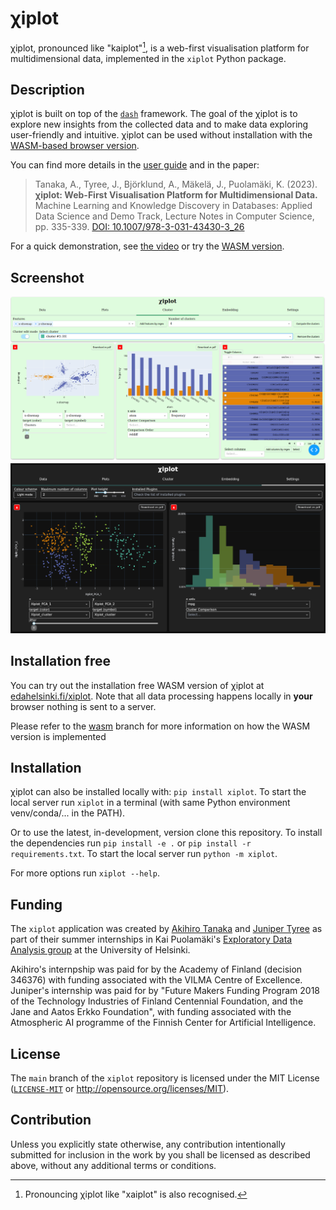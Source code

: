 # &chi;iplot

&chi;iplot, pronounced like "kaiplot"[^1], is a web-first visualisation platform for multidimensional data, implemented in the `xiplot` Python package.

[^1]: Pronouncing &chi;iplot like "xaiplot" is also recognised.

## Description

&chi;iplot is built on top of the [`dash`](https://github.com/plotly/dash) framework. The goal of the &chi;iplot is to explore new insights from the collected data and to make data exploring user-friendly and intuitive.
&chi;iplot can be used without installation with the [WASM-based browser version](https://edahelsinki.fi/xiplot).

You can find more details in the [user guide](docs/user_guide/README.md) and in the paper:

> Tanaka, A., Tyree, J., Björklund, A., Mäkelä, J., Puolamäki, K. (2023).  
> __&chi;iplot: Web-First Visualisation Platform for Multidimensional Data.__  
> Machine Learning and Knowledge Discovery in Databases: Applied Data Science and Demo Track, Lecture Notes in Computer Science, pp. 335-339. [DOI: 10.1007/978-3-031-43430-3_26](https://doi.org/10.1007/978-3-031-43430-3_26)

For a quick demonstration, see [the video](https://helsinkifi-my.sharepoint.com/:v:/g/personal/tanakaki_ad_helsinki_fi/EcIIGy0bfP5FlW-0Lr4AMEYBbKoyuo6u7px3zu_K5Vk4xw?e=TPGGf8&nav=eyJyZWZlcnJhbEluZm8iOnsicmVmZXJyYWxBcHAiOiJTdHJlYW1XZWJBcHAiLCJyZWZlcnJhbFZpZXciOiJTaGFyZURpYWxvZyIsInJlZmVycmFsQXBwUGxhdGZvcm0iOiJXZWIiLCJyZWZlcnJhbE1vZGUiOiJ2aWV3In19) or try the [WASM version](https://edahelsinki.fi/xiplot).

## Screenshot

![Screenshot of xiplot](docs/images/cluster_by_drawing.png#gh-light-mode-only)
![Screenshot of xiplot](docs/images/dark_mode.png#gh-dark-mode-only)

## Installation free

You can try out the installation free WASM version of &chi;iplot at [edahelsinki.fi/xiplot](https://edahelsinki.fi/xiplot). Note that all data processing happens locally in **your** browser nothing is sent to a server.

Please refer to the [wasm](https://github.com/edahelsinki/xiplot/tree/wasm#readme) branch for more information on how the WASM version is implemented

## Installation

&chi;iplot can also be installed locally with: `pip install xiplot`.
To start the local server run `xiplot` in a terminal (with same Python environment venv/conda/... in the PATH).

Or to use the latest, in-development, version clone this repository.
To install the dependencies run `pip install -e .` or `pip install -r requirements.txt`.
To start the local server run `python -m xiplot`.

For more options run `xiplot --help`.

## Funding

The `xiplot` application was created by [Akihiro Tanaka](https://github.com/TanakaAkihiro) and [Juniper Tyree](https://github.com/juntyr) as part of their summer internships in Kai Puolamäki's [Exploratory Data Analysis group](https://github.com/edahelsinki) at the University of Helsinki.

Akihiro's internpship was paid for by the Academy of Finland (decision 346376) with funding associated with the VILMA Centre of Excellence. Juniper's internship was paid for by "Future Makers Funding Program 2018 of the Technology Industries of Finland Centennial Foundation, and the Jane and Aatos Erkko Foundation", with funding associated with the Atmospheric AI programme of the Finnish Center for Artificial Intelligence.

## License

The `main` branch of the `xiplot` repository is licensed under the MIT License ([`LICENSE-MIT`](LICENSE-MIT) or http://opensource.org/licenses/MIT).

## Contribution

Unless you explicitly state otherwise, any contribution intentionally submitted for inclusion in the work by you shall be licensed as described above, without any additional terms or conditions.
